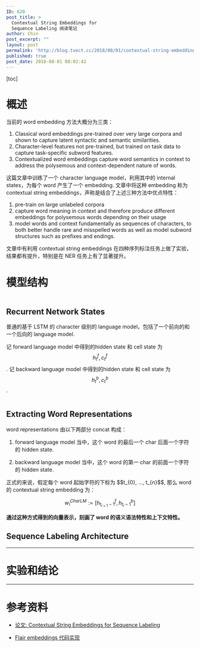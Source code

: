 ```yaml
---
ID: 620
post_title: >
  Contextual String Embeddings for
  Sequence Labeling 阅读笔记
author: Chin
post_excerpt: ""
layout: post
permalink: 'http://blog.tvect.cc/2018/08/01/contextual-string-embeddings-for-sequence-labeling-%e9%98%85%e8%af%bb%e7%ac%94%e8%ae%b0/'
published: true
post_date: 2018-08-01 08:02:42
---
```

[toc]

<h1>概述</h1>

当前的 word embedding 方法大概分为三类：

<ol>
<li>Classical word embeddings
pre-trained over very large corpora and shown to capture latent syntactic and semantic similarities.</li>
<li>Character-level features
not pre-trained, but trained on task data to capture task-specific subword features.</li>
<li>Contextualized word embeddings
capture word semantics in context to address the polysemous and context-dependent nature of words.</li>
</ol>

这篇文章中训练了一个 character language model，利用其中的 internal states，为每个 word 产生了一个 embedding. 文章中将这种 embedding 称为 contextual string embeddings，声称是结合了上述三种方法中优点特性：

<ol>
<li>pre-train on large unlabeled corpora</li>
<li>capture word meaning in context and therefore produce different embeddings for polysemous words depending on their usage</li>
<li>model words and context fundamentally as sequences of characters, to both better handle rare and misspelled words as well as model subword structures such as prefixes and endings.</li>
</ol>

文章中有利用 contextual string embeddings 在四种序列标注任务上做了实验，结果都有提升，特别是在 NER 任务上有了显著提升。

<h1>模型结构</h1>

<img src="http://blog.tvect.cc/wp-content/uploads/2018/08/seqlabel_model.png" alt="" />

<h2>Recurrent Network States</h2>

普通的基于 LSTM 的 character 级别的 language model，包括了一个前向的和一个后向的 language model.

记 forward language model 中得到的hidden state 和 cell state 为 $$h_{t}^{f}, c_{t}^{f}$$.
记 backward language model 中得到的hidden state 和 cell state 为 $$h_{t}^{b}, c_{t}^{b}$$.

<img src="http://blog.tvect.cc/wp-content/uploads/2018/08/char-lm.png" alt="" />

<h2>Extracting Word Representations</h2>

word representations 由以下两部分 concat 构成：

<ol>
<li>forward language model 当中，这个 word 的最后一个 char 后面一个字符的 hidden state.</p></li>
<li><p>backward language model 当中，这个 word 的第一 char 的前面一个字符的 hidden state.</p></li>
</ol>

<p>正式的来说，假定每个 word 起始字符的下标为 $$t_{0}, ..., t_{n}$$, 那么 word 的 contextual string embedding 为：

$$
w_{i}^{CharLM} := [h^{f}_{t_{i+1}-1}, h^{b}_{t_{i}-1}]
$$

<strong>通过这种方式得到的向量表示，刻画了 word 的语义语法特性和上下文特性。</strong>

<h2>Sequence Labeling Architecture</h2>

<hr />

<h1>实验和结论</h1>

<hr />

<h1>参考资料</h1>

<ul>
<li><p><a href="https://drive.google.com/file/d/17yVpFA7MmXaQFTe-HDpZuqw9fJlmzg56/view">论文: Contextual String Embeddings for Sequence Labeling</a></p></li>
<li><p><a href="https://github.com/zalandoresearch/flair">Flair embeddings 代码实现</a></p></li>
</ul>